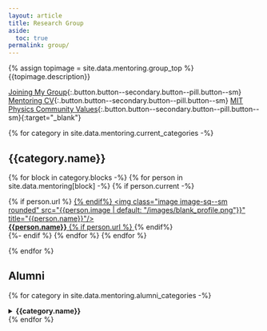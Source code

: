 ```yaml
---
layout: article
title: Research Group
aside:
  toc: true
permalink: group/
---
```


{% assign topimage = site.data.mentoring.group_top %}
{{topimage.description}} 


[Joining My Group](/join/){:.button.button--secondary.button--pill.button--sm}
[Mentoring CV](/cv#mentoring){:.button.button--secondary.button--pill.button--sm}
[MIT Physics Community Values](https://physics.mit.edu/about-physics/community-values/){:.button.button--secondary.button--pill.button--sm}{:target="_blank"}


{% for category in site.data.mentoring.current_categories -%}
## {{category.name}}

<div class="grid-container">
  <div class="grid grid--p-2">

{% for block in category.blocks -%}
{% for person in site.data.mentoring[block] -%}
  {% if person.current -%}
    <div class="cell cell--3">
          {% if person.url %} <a href="{{person.url}}" target="_blank">{% endif%} 
          <img class="image image-sq--sm rounded" src="{{person.image | default: "/images/blank_profile.png"}}" title="{{person.name}}"/><br>
              <b>{{person.name}}</b>
          {% if person.url %} </a>{% endif%} 
    </div>
  {%- endif %}
{% endfor %}
{% endfor %}
  </div>
</div>

{% endfor %}


## Alumni


{% for category in site.data.mentoring.alumni_categories -%}
<details markdown=1>
<summary><b>{{category.name}}</b></summary>

{% for person in site.data.mentoring[category.block] -%}
  {% if person.current -%}{% else -%}
    {% if person.url %}* **[{{person.name}}]({{person.url}}){:target="_blank"}**{% else %}* **{{person.name}}**{% endif %}
    {%- if person.after[0] %}, {{person.after[-1].title}}, *{{person.after[-1].org}}* {% endif %}
  {%- endif %}
{% endfor %}

</details>
{% endfor %}






